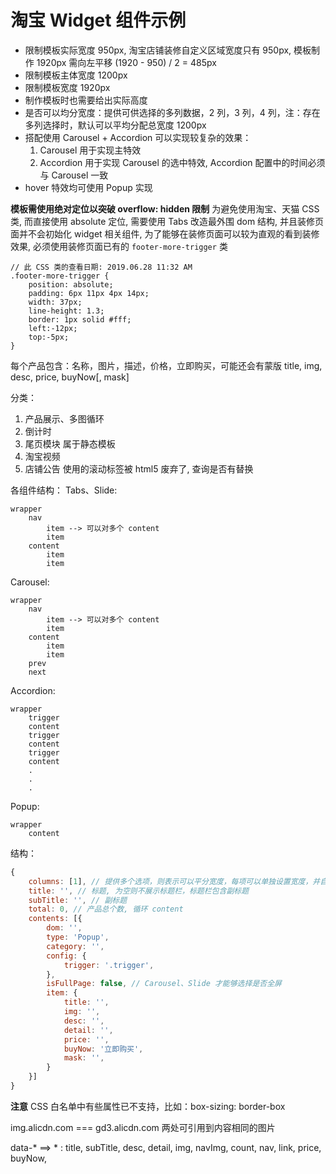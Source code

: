 # 淘宝 Widget 组件示例

- 限制模板实际宽度 950px, 淘宝店铺装修自定义区域宽度只有 950px, 模板制作 1920px 需向左平移 (1920 - 950) / 2 = 485px
- 限制模板主体宽度 1200px
- 限制模板宽度 1920px
- 制作模板时也需要给出实际高度
- 是否可以均分宽度：提供可供选择的多列数据，2 列，3 列，4 列，注：存在多列选择时，默认可以平均分配总宽度 1200px
- 搭配使用 Carousel + Accordion 可以实现较复杂的效果：
    1. Carousel 用于实现主特效
    2. Accordion 用于实现 Carousel 的选中特效, Accordion 配置中的时间必须与 Carousel 一致
- hover 特效均可使用 Popup 实现

**模板需使用绝对定位以突破 overflow: hidden 限制**
为避免使用淘宝、天猫 CSS 类, 而直接使用 absolute 定位, 需要使用 Tabs 改造最外围 dom 结构, 并且装修页面并不会初始化 widget 相关组件, 为了能够在装修页面可以较为直观的看到装修效果, 必须使用装修页面已有的 `footer-more-trigger` 类
```
// 此 CSS 类的查看日期: 2019.06.28 11:32 AM
.footer-more-trigger {
    position: absolute;
    padding: 6px 11px 4px 14px;
    width: 37px;
    line-height: 1.3;
    border: 1px solid #fff;
    left:-12px;
    top:-5px;
}
```

每个产品包含：名称，图片，描述，价格，立即购买，可能还会有蒙版
title, img, desc, price, buyNow[, mask]

分类：
1. 产品展示、多图循环
2. 倒计时
3. 尾页模块 属于静态模板
4. 淘宝视频
5. 店铺公告 使用的滚动标签被 html5 废弃了, 查询是否有替换

各组件结构：
Tabs、Slide:
```
wrapper
    nav
        item --> 可以对多个 content
        item
    content
        item
        item
```
Carousel:
```
wrapper
    nav
        item --> 可以对多个 content
        item
    content
        item
        item
    prev
    next
```
Accordion:
```
wrapper
    trigger
    content
    trigger
    content
    trigger
    content
    .
    .
    .
```
Popup:
```
wrapper
    content
```

结构：
```javascript
{
    columns: [1], // 提供多个选项，则表示可以平分宽度，每项可以单独设置宽度，并自适应其他参数(字体大小, 高度)，默认 [1]
    title: '', // 标题, 为空则不展示标题栏，标题栏包含副标题
    subTitle: '', // 副标题
    total: 0, // 产品总个数, 循环 content
    contents: [{
        dom: '',
        type: 'Popup',
        category: '',
        config: {
            trigger: '.trigger',
        },
        isFullPage: false, // Carousel、Slide 才能够选择是否全屏
        item: {
            title: '',
            img: '',
            desc: '',
            detail: '',
            price: '',
            buyNow: '立即购买',
            mask: '',
        }
    }]
}
```

**注意**
CSS 白名单中有些属性已不支持，比如：box-sizing: border-box

img.alicdn.com === gd3.alicdn.com 两处可引用到内容相同的图片

data-* ==> * :
title,
subTitle,
desc,
detail,
img,
navImg,
count,
nav,
link,
price,
buyNow,